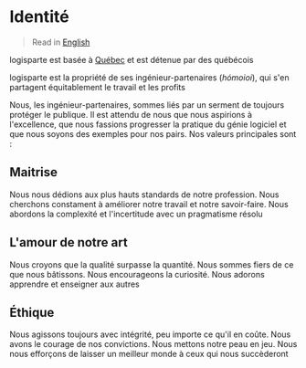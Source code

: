 # Identité

> Read in [English](/docs/en/identity.md)

logisparte est basée à [Québec](<https://fr.wikipedia.org/wiki/Québec_(ville)>) et est détenue
par des québécois

logisparte est la propriété de ses ingénieur-partenaires (_hómoioi_), qui s'en partagent
équitablement le travail et les profits

Nous, les ingénieur-partenaires, sommes liés par un serment de toujours protéger le publique. Il
est attendu de nous que nous aspirions à l'excellence, que nous fassions progresser la pratique
du génie logiciel et que nous soyons des exemples pour nos pairs. Nos valeurs principales sont :

## Maitrise

Nous nous dédions aux plus hauts standards de notre profession. Nous cherchons constament à
améliorer notre travail et notre savoir-faire. Nous abordons la complexité et l'incertitude avec
un pragmatisme résolu

## L'amour de notre art

Nous croyons que la qualité surpasse la quantité. Nous sommes fiers de ce que nous bâtissons.
Nous encourageons la curiosité. Nous adorons apprendre et enseigner aux autres

## Éthique

Nous agissons toujours avec intégrité, peu importe ce qu'il en coûte. Nous avons le courage de
nos convictions. Nous mettons notre peau en jeu. Nous nous efforçons de laisser un meilleur
monde à ceux qui nous succèderont
